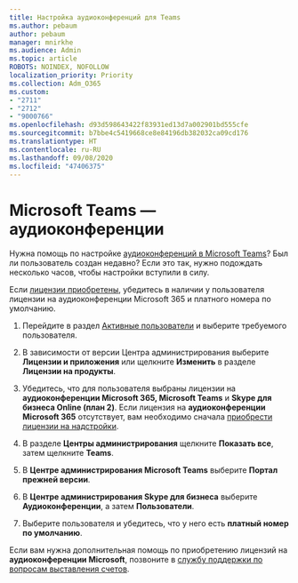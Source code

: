 ```yaml
---
title: Настройка аудиоконференций для Teams
ms.author: pebaum
author: pebaum
manager: mnirkhe
ms.audience: Admin
ms.topic: article
ROBOTS: NOINDEX, NOFOLLOW
localization_priority: Priority
ms.collection: Adm_O365
ms.custom:
- "2711"
- "2712"
- "9000766"
ms.openlocfilehash: d93d598643422f83931ed13d7a002901bd555cfe
ms.sourcegitcommit: b7bbe4c5419668ce8e84196db382032ca09cd176
ms.translationtype: HT
ms.contentlocale: ru-RU
ms.lasthandoff: 09/08/2020
ms.locfileid: "47406375"
---
```

# <a name="microsoft-teams--audio-conferencing"></a>Microsoft Teams — аудиоконференции

Нужна помощь по настройке [аудиоконференций в Microsoft Teams](https://docs.microsoft.com/microsoftteams/set-up-audio-conferencing-in-teams)?  Был ли пользователь создан недавно? Если это так, нужно подождать несколько часов, чтобы настройки вступили в силу.

Если [лицензии приобретены](https://docs.microsoft.com/microsoftteams/set-up-audio-conferencing-in-teams#step-2-get-and-assign-licenses), убедитесь в наличии у пользователя лицензии на аудиоконференции Microsoft 365 и платного номера по умолчанию.

1. Перейдите в раздел [Активные пользователи](https://admin.microsoft.com/Adminportal/Home?source=applauncher#/users) и выберите требуемого пользователя.

2. В зависимости от версии Центра администрирования выберите **Лицензии и приложения** или щелкните **Изменить** в разделе **Лицензии на продукты**.

3. Убедитесь, что для пользователя выбраны лицензии на **аудиоконференции Microsoft 365, Microsoft Teams** и **Skype для бизнеса Online (план 2)**. Если лицензия на **аудиоконференции Microsoft 365** отсутствует, вам необходимо сначала [приобрести лицензии на надстройки](https://docs.microsoft.com/microsoftteams/teams-add-on-licensing/microsoft-teams-add-on-licensing?tabs=small-business).

4. В разделе **Центры администрирования** щелкните **Показать все**, затем щелкните **Teams**.

5. В **Центре администрирования Microsoft Teams** выберите **Портал прежней версии**.

6. В **Центре администрирования Skype для бизнеса** выберите **Аудиоконференции**, а затем **Пользователи**.

7. Выберите пользователя и убедитесь, что у него есть **платный номер по умолчанию**.

Если вам нужна дополнительная помощь по приобретению лицензий на **аудиоконференции Microsoft**, позвоните в [службу поддержки по вопросам выставления счетов](https://docs.microsoft.com/microsoft-365/admin/contact-support-for-business-products?view=o365-worldwide#phone-support).
